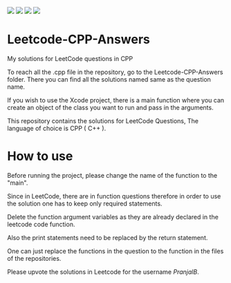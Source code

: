 ![](https://img.shields.io/badge/Language-C++-blue)
![](https://img.shields.io/badge/Website-LeetCode-yellow)
![](https://img.shields.io/badge/IDE-Xcode-black)
![](https://img.shields.io/badge/Author-PranjalB-green)

# Leetcode-CPP-Answers
My solutions for LeetCode questions in CPP

To reach all the .cpp file in the repository, go to the Leetcode-CPP-Answers folder.
There you can find all the solutions named same as the question name.

If you wish to use the Xcode project, there is a main function where you can create an object of the class you want to run and pass in the arguments.

This repository contains the solutions for LeetCode Questions, The language of choice is CPP ( C++ ).

# How to use
Before running the project, please change the name of the function to the "main".

Since in LeetCode, there are in function questions therefore in order to use the solution one has to keep only required statements.

Delete the function argument variables as they are already declared in the leetcode code function.

Also the print statements need to be replaced by the return statement.

One can just replace the functions in the question to the function in the files of the repositories.

Please upvote the solutions in Leetcode for the username *PranjalB*.
